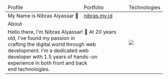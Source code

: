 <table>
    <thead>
        <tr>
            <td>Profile</td>
            <td>Portfolio</td>
            <td>Technologies</td>
        </tr>
    </thead>
    <tbody>
        <tr>
            <td>My Name is Nibras Alyassar 👋</td>
            <td>
                <a href="https://nibras.my.id/">nibras.my.id</a>
            </td>
            <td rowspan="3">
                <img align="left" src="https://skillicons.dev/icons?i=laravel,go,react,nodejs,express,mongodb,php,tailwind,javascript,git,github,mysql,flask&perline=5" />
            </td>
        </tr>
        <tr>
          <td colspan="2">About</td>
        </tr>
        <tr>
            <td colspan="2"> 
                Hello there, I'm Nibras Alyassar! 👋 At 20 years old, I've found my passion in 
                <br /> crafting the digital world through web development. I'm a dedicated web 
                <br /> developer with 1.5 years of hands-on experience in both front and back 
                <br /> end technologies.
            </td>
        </tr>  
    </tbody>
</table>
